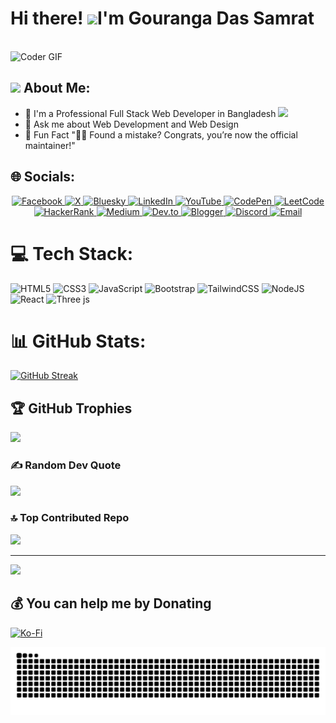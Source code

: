 # Hi there! <img src="https://github.com/TheDudeThatCode/TheDudeThatCode/blob/master/Assets/Hi.gif" width="35" />I'm Gouranga Das Samrat</h1>

  <br>
    <img src="https://media.giphy.com/media/SWoSkN6DxTszqIKEqv/giphy.gif" alt="Coder GIF" width="500">
 </abc>
</h2>

## <img src="https://github.com/TheDudeThatCode/TheDudeThatCode/blob/master/Assets/Developer.gif" width="45" /> About Me:

- 🏦 I'm a Professional Full Stack Web Developer in Bangladesh
  <img src="https://media.giphy.com/media/WUlplcMpOCEmTGBtBW/giphy.gif" width="30">
- 💬 Ask me about Web Development and Web Design  <br>
- 🎉 Fun Fact "🤷‍♂️ Found a mistake? Congrats, you’re now the official maintainer!"

## 🌐 Socials:

<p align="center">
  <a href="https://www.facebook.com/gourangadassamrat" title="Facebook">
    <img
      src="https://img.shields.io/badge/Facebook-1877F2?style=for-the-badge&logo=facebook&logoColor=white"
      alt="Facebook"
    />
  </a>
  <a href="https://x.com/gouranga_khulna" title="X">
    <img
      src="https://img.shields.io/badge/X-000000?style=for-the-badge&logo=x&logoColor=white"
      alt="X"
    />
  </a>
  <a href="https://bsky.app/profile/gouranga-khulna.bsky.social" title="Bluesky">
    <img
      src="https://img.shields.io/badge/Bluesky-1DA1F2?style=for-the-badge&logo=bluesky&logoColor=white"
      alt="Bluesky"
    />
  </a>
  <a href="https://linkedin.com/in/gouranga-das-samrat" title="LinkedIn">
    <img
      src="https://img.shields.io/badge/LinkedIn-0077B5?style=for-the-badge&logo=linkedin&logoColor=white"
      alt="LinkedIn"
    />
  </a>
  <a href="https://www.youtube.com/@GourangaDasSamrat" title="YouTube">
    <img
      src="https://img.shields.io/badge/YouTube-FF0000?style=for-the-badge&logo=youtube&logoColor=white"
      alt="YouTube"
    />
  </a>
  <a href="https://codepen.io/gouranga-das-samrat" title="CodePen">
    <img
      src="https://img.shields.io/badge/CodePen-000000?style=for-the-badge&logo=codepen&logoColor=white"
      alt="CodePen"
    />
  </a>
  <a href="https://leetcode.com/u/gourangadassamrat/" title="LeetCode">
    <img
      src="https://img.shields.io/badge/LeetCode-FFA116?style=for-the-badge&logo=leetcode&logoColor=white"
      alt="LeetCode"
    />
  </a>
  <a href="https://www.hackerrank.com/profile/gouranga_das_kh1" title="HackerRank">
    <img
      src="https://img.shields.io/badge/HackerRank-2EC866?style=for-the-badge&logo=hackerrank&logoColor=white"
      alt="HackerRank"
    />
  </a>
  <a href="https://medium.com/@gouranga.das.khulna" title="Medium">
    <img
      src="https://img.shields.io/badge/Medium-12100E?style=for-the-badge&logo=medium&logoColor=white"
      alt="Medium"
    />
  </a>
  <a href="https://dev.to/gouranga-das-khulna/" title="Dev.to">
    <img
      src="https://img.shields.io/badge/Dev.to-0A0A0A?style=for-the-badge&logo=dev.to&logoColor=white"
      alt="Dev.to"
    />
  </a>
  <a href="https://gourangadassamrat.blogspot.com/" title="Blogger">
    <img
      src="https://img.shields.io/badge/Blogger-FF5722?style=for-the-badge&logo=blogger&logoColor=white"
      alt="Blogger"
    />
  </a>
  <a href="https://discord.gg/jnZStfKW7v" title="Discord">
    <img
      src="https://img.shields.io/badge/Discord-5865F2?style=for-the-badge&logo=discord&logoColor=white"
      alt="Discord"
    />
  </a>
  <a href="mailto:gouranga.das.khulna@gmail.com" title="Email">
    <img
      src="https://img.shields.io/badge/Email-D14836?style=for-the-badge&logo=gmail&logoColor=white"
      alt="Email"
    />
  </a>
</p>

# 💻 Tech Stack:

![HTML5](https://img.shields.io/badge/html5-%23E34F26.svg?style=for-the-badge&logo=html5&logoColor=white) ![CSS3](https://img.shields.io/badge/css3-%231572B6.svg?style=for-the-badge&logo=css3&logoColor=white) ![JavaScript](https://img.shields.io/badge/javascript-%23323330.svg?style=for-the-badge&logo=javascript&logoColor=%23F7DF1E) ![Bootstrap](https://img.shields.io/badge/bootstrap-%238511FA.svg?style=for-the-badge&logo=bootstrap&logoColor=white) ![TailwindCSS](https://img.shields.io/badge/tailwindcss-%2338B2AC.svg?style=for-the-badge&logo=tailwind-css&logoColor=white) ![NodeJS](https://img.shields.io/badge/node.js-6DA55F?style=for-the-badge&logo=node.js&logoColor=white) ![React](https://img.shields.io/badge/react-%2320232a.svg?style=for-the-badge&logo=react&logoColor=%2361DAFB) ![Three js](https://img.shields.io/badge/threejs-black?style=for-the-badge&logo=three.js&logoColor=white) 

# 📊 GitHub Stats:

[![GitHub Streak](https://streak-stats.demolab.com?user=GourangaDasSamrat&theme=dracula)](https://git.io/streak-stats)

## 🏆 GitHub Trophies

![](https://github-profile-trophy.vercel.app/?username=GourangaDasSamrat&theme=dracula&no-frame=false&no-bg=true&margin-w=4)

### ✍️ Random Dev Quote

![](https://quotes-github-readme.vercel.app/api?type=horizontal&theme=radical)

### 🔝 Top Contributed Repo

![](https://github-contributor-stats.vercel.app/api?username=GourangaDasSamrat&limit=5&theme=dracula&combine_all_yearly_contributions=true)

---

[![](https://visitcount.itsvg.in/api?id=GourangaDasSamrat&icon=0&color=10)](https://visitcount.itsvg.in)


 ## 💰 You can help me by Donating
  [![Ko-Fi](https://img.shields.io/badge/Ko--fi-F16061?style=for-the-badge&logo=ko-fi&logoColor=white)](https://ko-fi.com/gourangadas) 


<picture>
  <source media="(prefers-color-scheme: dark)" srcset="https://raw.githubusercontent.com/GourangaDasSamrat/GourangaDasSamrat/output/github-snake-dark.svg" />
  <source media="(prefers-color-scheme: light)" srcset="https://raw.githubusercontent.com/GourangaDasSamrat/GourangaDasSamrat/output/github-snake.svg" />
  <img alt="github-snake" src="https://raw.githubusercontent.com/GourangaDasSamrat/GourangaDasSamrat/output/github-snake.svg" />
</picture>
